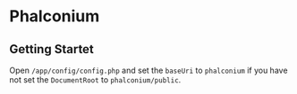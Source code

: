 # Phalconium

## Getting Startet

Open `/app/config/config.php` and set the `baseUri` to `phalconium` if you have not set the `DocumentRoot` to `phalconium/public`.
